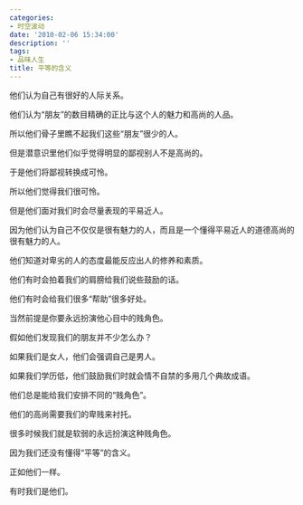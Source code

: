 ```yaml
---
categories:
- 时空波动
date: '2010-02-06 15:34:00'
description: ''
tags:
- 品味人生
title: 平等的含义
---
```

他们认为自己有很好的人际关系。  
  
他们认为“朋友”的数目精确的正比与这个人的魅力和高尚的人品。  
  
所以他们骨子里瞧不起我们这些“朋友”很少的人。  
  
但是潜意识里他们似乎觉得明显的鄙视别人不是高尚的。  
  
于是他们将鄙视转换成可怜。  
  
所以他们觉得我们很可怜。  
  
但是他们面对我们时会尽量表现的平易近人。  

  


因为他们认为自己不仅仅是很有魅力的人，而且是一个懂得平易近人的道德高尚的很有魅力的人。  

  


他们知道对卑劣的人的态度最能反应出人的修养和素质。  

  


他们有时会拍着我们的肩膀给我们说些鼓励的话。  

  


他们有时会给我们很多“帮助”很多好处。  

  


当然前提是你要永远扮演他心目中的贱角色。  

  


假如他们发现我们的朋友并不少怎么办？  

  


如果我们是女人，他们会强调自己是男人。  

  


如果我们学历低，他们鼓励我们时就会情不自禁的多用几个典故成语。  

  


他们总是能给我们安排不同的“贱角色”。  
  
他们的高尚需要我们的卑贱来衬托。  
  
很多时候我们就是软弱的永远扮演这种贱角色。  

  


因为我们还没有懂得“平等”的含义。  

  


正如他们一样。  
   
 有时我们是他们。  



